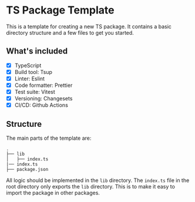 # TS Package Template

This is a template for creating a new TS package. It contains a basic
directory structure and a few files to get you started.

## What's included

- [x] TypeScript
- [x] Build tool: Tsup
- [x] Linter: Eslint
- [x] Code formatter: Prettier
- [x] Test suite: Vitest
- [x] Versioning: Changesets
- [x] CI/CD: Github Actions

## Structure

The main parts of the template are:

    .
    ├── lib
    │   ├── index.ts
    |── index.ts
    ├── package.json

All logic should be implemented in the `lib` directory. The `index.ts` file
in the root directory only exports the `lib` directory. This is to make it easy
to import the package in other packages.
